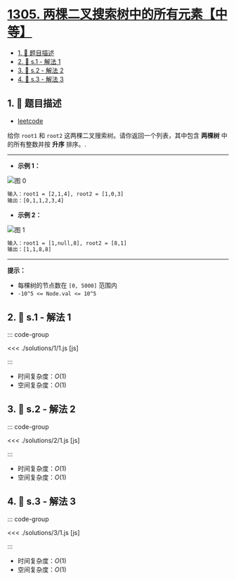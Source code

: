 # [1305. 两棵二叉搜索树中的所有元素【中等】](https://github.com/tnotesjs/TNotes.leetcode/tree/main/notes/1305.%20%E4%B8%A4%E6%A3%B5%E4%BA%8C%E5%8F%89%E6%90%9C%E7%B4%A2%E6%A0%91%E4%B8%AD%E7%9A%84%E6%89%80%E6%9C%89%E5%85%83%E7%B4%A0%E3%80%90%E4%B8%AD%E7%AD%89%E3%80%91)

<!-- region:toc -->

- [1. 📝 题目描述](#1--题目描述)
- [2. 🎯 s.1 - 解法 1](#2--s1---解法-1)
- [3. 🎯 s.2 - 解法 2](#3--s2---解法-2)
- [4. 🎯 s.3 - 解法 3](#4--s3---解法-3)

<!-- endregion:toc -->

## 1. 📝 题目描述

- [leetcode](https://leetcode.cn/problems/all-elements-in-two-binary-search-trees/)

给你 `root1` 和 `root2` 这两棵二叉搜索树。请你返回一个列表，其中包含 **两棵树** 中的所有整数并按 **升序** 排序。.

---

- **示例 1：**

![图 0](https://cdn.jsdelivr.net/gh/tnotesjs/imgs@main/2025-09-18-19-38-52.png)

```txt
输入：root1 = [2,1,4], root2 = [1,0,3]
输出：[0,1,1,2,3,4]
```

- **示例 2：**

![图 1](https://cdn.jsdelivr.net/gh/tnotesjs/imgs@main/2025-09-18-19-38-57.png)

```txt
输入：root1 = [1,null,8], root2 = [8,1]
输出：[1,1,8,8]
```

---

**提示：**

- 每棵树的节点数在 `[0, 5000]` 范围内
- `-10^5 <= Node.val <= 10^5`

## 2. 🎯 s.1 - 解法 1

::: code-group

<<< ./solutions/1/1.js [js]

:::

- 时间复杂度：$O(1)$
- 空间复杂度：$O(1)$

## 3. 🎯 s.2 - 解法 2

::: code-group

<<< ./solutions/2/1.js [js]

:::

- 时间复杂度：$O(1)$
- 空间复杂度：$O(1)$

## 4. 🎯 s.3 - 解法 3

::: code-group

<<< ./solutions/3/1.js [js]

:::

- 时间复杂度：$O(1)$
- 空间复杂度：$O(1)$
